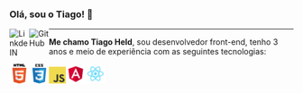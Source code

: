 ### Olá, sou o Tiago! :call_me_hand:

<a target="_blank" href="https://www.linkedin.com/in/tiago-held/"> <img align="left" alt="LinkdeIN" width="35px" src="https://cdn.jsdelivr.net/npm/simple-icons@v3/icons/linkedin.svg" /></a><a target="_blank" href="https://github.com/TiagoHeld"> <img align="left" alt="GitHub" width="35px" src="https://cdn.jsdelivr.net/npm/simple-icons@v3/icons/github.svg" /></a>




<hr>

**Me chamo Tiago Held**, sou desenvolvedor front-end, tenho 3 anos e meio de experiência com as seguintes tecnologias:

<code><img height="35" src="https://raw.githubusercontent.com/github/explore/80688e429a7d4ef2fca1e82350fe8e3517d3494d/topics/html/html.png"></code><code><img height="35" src="https://raw.githubusercontent.com/github/explore/80688e429a7d4ef2fca1e82350fe8e3517d3494d/topics/css/css.png"></code><code><img height="30" src="https://raw.githubusercontent.com/github/explore/80688e429a7d4ef2fca1e82350fe8e3517d3494d/topics/javascript/javascript.png"></code><code><img height="35" src="https://raw.githubusercontent.com/github/explore/80688e429a7d4ef2fca1e82350fe8e3517d3494d/topics/angular/angular.png"></code><code><img height="35" src="https://raw.githubusercontent.com/github/explore/80688e429a7d4ef2fca1e82350fe8e3517d3494d/topics/react/react.png"></code>















#### 































